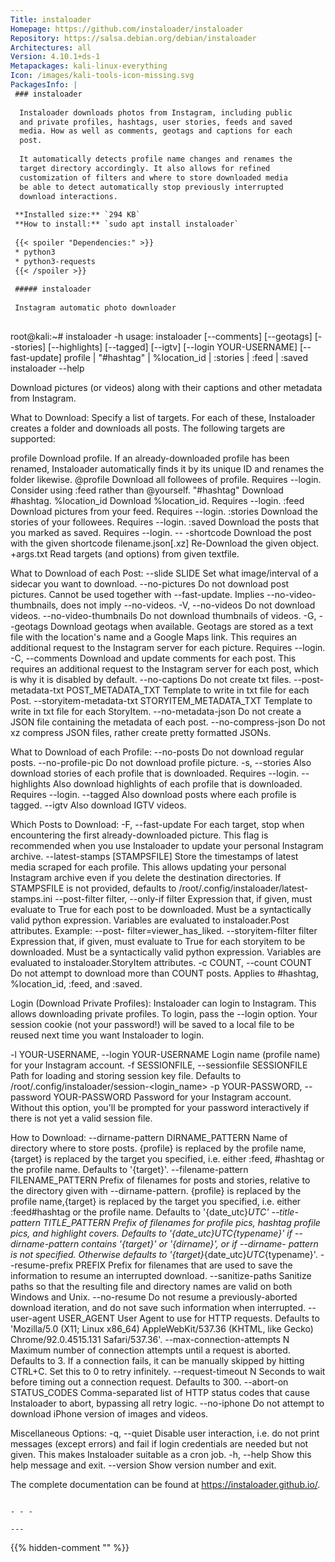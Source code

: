 ```yaml
---
Title: instaloader
Homepage: https://github.com/instaloader/instaloader
Repository: https://salsa.debian.org/debian/instaloader
Architectures: all
Version: 4.10.1+ds-1
Metapackages: kali-linux-everything 
Icon: /images/kali-tools-icon-missing.svg
PackagesInfo: |
 ### instaloader
 
  Instaloader downloads photos from Instagram, including public
  and private profiles, hashtags, user stories, feeds and saved
  media. How as well as comments, geotags and captions for each
  post.
   
  It automatically detects profile name changes and renames the
  target directory accordingly. It also allows for refined
  customization of filters and where to store downloaded media
  be able to detect automatically stop previously interrupted
  download interactions.
 
 **Installed size:** `294 KB`  
 **How to install:** `sudo apt install instaloader`  
 
 {{< spoiler "Dependencies:" >}}
 * python3
 * python3-requests
 {{< /spoiler >}}
 
 ##### instaloader
 
 Instagram automatic photo downloader
 
 ```
 root@kali:~# instaloader -h
 usage: 
 instaloader [--comments] [--geotags]
             [--stories] [--highlights] [--tagged] [--igtv]
             [--login YOUR-USERNAME] [--fast-update]
             profile | "#hashtag" | %location_id | :stories | :feed | :saved
 instaloader --help
 
 Download pictures (or videos) along with their captions and other metadata
 from Instagram.
 
 What to Download:
   Specify a list of targets. For each of these, Instaloader creates a folder
   and downloads all posts. The following targets are supported:
 
   profile               Download profile. If an already-downloaded profile has
                         been renamed, Instaloader automatically finds it by
                         its unique ID and renames the folder likewise.
   @profile              Download all followees of profile. Requires --login.
                         Consider using :feed rather than @yourself.
   "#hashtag"            Download #hashtag.
   %location_id          Download %location_id. Requires --login.
   :feed                 Download pictures from your feed. Requires --login.
   :stories              Download the stories of your followees. Requires
                         --login.
   :saved                Download the posts that you marked as saved. Requires
                         --login.
   -- -shortcode         Download the post with the given shortcode
   filename.json[.xz]    Re-Download the given object.
   +args.txt             Read targets (and options) from given textfile.
 
 What to Download of each Post:
   --slide SLIDE         Set what image/interval of a sidecar you want to
                         download.
   --no-pictures         Do not download post pictures. Cannot be used together
                         with --fast-update. Implies --no-video-thumbnails,
                         does not imply --no-videos.
   -V, --no-videos       Do not download videos.
   --no-video-thumbnails
                         Do not download thumbnails of videos.
   -G, --geotags         Download geotags when available. Geotags are stored as
                         a text file with the location's name and a Google Maps
                         link. This requires an additional request to the
                         Instagram server for each picture. Requires --login.
   -C, --comments        Download and update comments for each post. This
                         requires an additional request to the Instagram server
                         for each post, which is why it is disabled by default.
   --no-captions         Do not create txt files.
   --post-metadata-txt POST_METADATA_TXT
                         Template to write in txt file for each Post.
   --storyitem-metadata-txt STORYITEM_METADATA_TXT
                         Template to write in txt file for each StoryItem.
   --no-metadata-json    Do not create a JSON file containing the metadata of
                         each post.
   --no-compress-json    Do not xz compress JSON files, rather create pretty
                         formatted JSONs.
 
 What to Download of each Profile:
   --no-posts            Do not download regular posts.
   --no-profile-pic      Do not download profile picture.
   -s, --stories         Also download stories of each profile that is
                         downloaded. Requires --login.
   --highlights          Also download highlights of each profile that is
                         downloaded. Requires --login.
   --tagged              Also download posts where each profile is tagged.
   --igtv                Also download IGTV videos.
 
 Which Posts to Download:
   -F, --fast-update     For each target, stop when encountering the first
                         already-downloaded picture. This flag is recommended
                         when you use Instaloader to update your personal
                         Instagram archive.
   --latest-stamps [STAMPSFILE]
                         Store the timestamps of latest media scraped for each
                         profile. This allows updating your personal Instagram
                         archive even if you delete the destination
                         directories. If STAMPSFILE is not provided, defaults
                         to /root/.config/instaloader/latest-stamps.ini
   --post-filter filter, --only-if filter
                         Expression that, if given, must evaluate to True for
                         each post to be downloaded. Must be a syntactically
                         valid python expression. Variables are evaluated to
                         instaloader.Post attributes. Example: --post-
                         filter=viewer_has_liked.
   --storyitem-filter filter
                         Expression that, if given, must evaluate to True for
                         each storyitem to be downloaded. Must be a
                         syntactically valid python expression. Variables are
                         evaluated to instaloader.StoryItem attributes.
   -c COUNT, --count COUNT
                         Do not attempt to download more than COUNT posts.
                         Applies to #hashtag, %location_id, :feed, and :saved.
 
 Login (Download Private Profiles):
   Instaloader can login to Instagram. This allows downloading private
   profiles. To login, pass the --login option. Your session cookie (not your
   password!) will be saved to a local file to be reused next time you want
   Instaloader to login.
 
   -l YOUR-USERNAME, --login YOUR-USERNAME
                         Login name (profile name) for your Instagram account.
   -f SESSIONFILE, --sessionfile SESSIONFILE
                         Path for loading and storing session key file.
                         Defaults to
                         /root/.config/instaloader/session-<login_name>
   -p YOUR-PASSWORD, --password YOUR-PASSWORD
                         Password for your Instagram account. Without this
                         option, you'll be prompted for your password
                         interactively if there is not yet a valid session
                         file.
 
 How to Download:
   --dirname-pattern DIRNAME_PATTERN
                         Name of directory where to store posts. {profile} is
                         replaced by the profile name, {target} is replaced by
                         the target you specified, i.e. either :feed, #hashtag
                         or the profile name. Defaults to '{target}'.
   --filename-pattern FILENAME_PATTERN
                         Prefix of filenames for posts and stories, relative to
                         the directory given with --dirname-pattern. {profile}
                         is replaced by the profile name,{target} is replaced
                         by the target you specified, i.e. either :feed#hashtag
                         or the profile name. Defaults to '{date_utc}_UTC'
   --title-pattern TITLE_PATTERN
                         Prefix of filenames for profile pics, hashtag profile
                         pics, and highlight covers. Defaults to
                         '{date_utc}_UTC_{typename}' if --dirname-pattern
                         contains '{target}' or '{dirname}', or if --dirname-
                         pattern is not specified. Otherwise defaults to
                         '{target}_{date_utc}_UTC_{typename}'.
   --resume-prefix PREFIX
                         Prefix for filenames that are used to save the
                         information to resume an interrupted download.
   --sanitize-paths      Sanitize paths so that the resulting file and
                         directory names are valid on both Windows and Unix.
   --no-resume           Do not resume a previously-aborted download iteration,
                         and do not save such information when interrupted.
   --user-agent USER_AGENT
                         User Agent to use for HTTP requests. Defaults to
                         'Mozilla/5.0 (X11; Linux x86_64) AppleWebKit/537.36
                         (KHTML, like Gecko) Chrome/92.0.4515.131
                         Safari/537.36'.
   --max-connection-attempts N
                         Maximum number of connection attempts until a request
                         is aborted. Defaults to 3. If a connection fails, it
                         can be manually skipped by hitting CTRL+C. Set this to
                         0 to retry infinitely.
   --request-timeout N   Seconds to wait before timing out a connection
                         request. Defaults to 300.
   --abort-on STATUS_CODES
                         Comma-separated list of HTTP status codes that cause
                         Instaloader to abort, bypassing all retry logic.
   --no-iphone           Do not attempt to download iPhone version of images
                         and videos.
 
 Miscellaneous Options:
   -q, --quiet           Disable user interaction, i.e. do not print messages
                         (except errors) and fail if login credentials are
                         needed but not given. This makes Instaloader suitable
                         as a cron job.
   -h, --help            Show this help message and exit.
   --version             Show version number and exit.
 
 The complete documentation can be found at https://instaloader.github.io/.
 ```
 
 - - -
 
---
```

{{% hidden-comment "<!--Do not edit anything above this line-->" %}}
